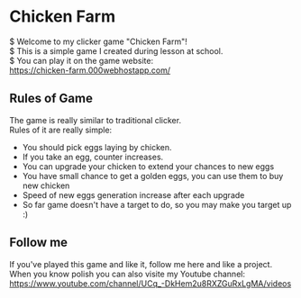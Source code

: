 # Chicken Farm
$ Welcome to my clicker game "Chicken Farm"!<br />
$ This is a simple game I created during lesson at school.<br />
$ You can play it on the game website:<br />
https://chicken-farm.000webhostapp.com/

## Rules of Game
The game is really similar to traditional clicker. <br />
Rules of it are really simple:
* You should pick eggs laying by chicken.
* If you take an egg, counter increases.
* You can upgrade your chicken to extend your chances to new eggs
* You have small chance to get a golden eggs, you can use them to buy new chicken
* Speed of new eggs generation increase after each upgrade
* So far game doesn't have a target to do, so you may make you target up :)

## Follow me
If you've played this game and like it, follow me here and like a project.
When you know polish you can also visite my Youtube channel:
https://www.youtube.com/channel/UCq_-DkHem2u8RXZGuRxLgMA/videos
